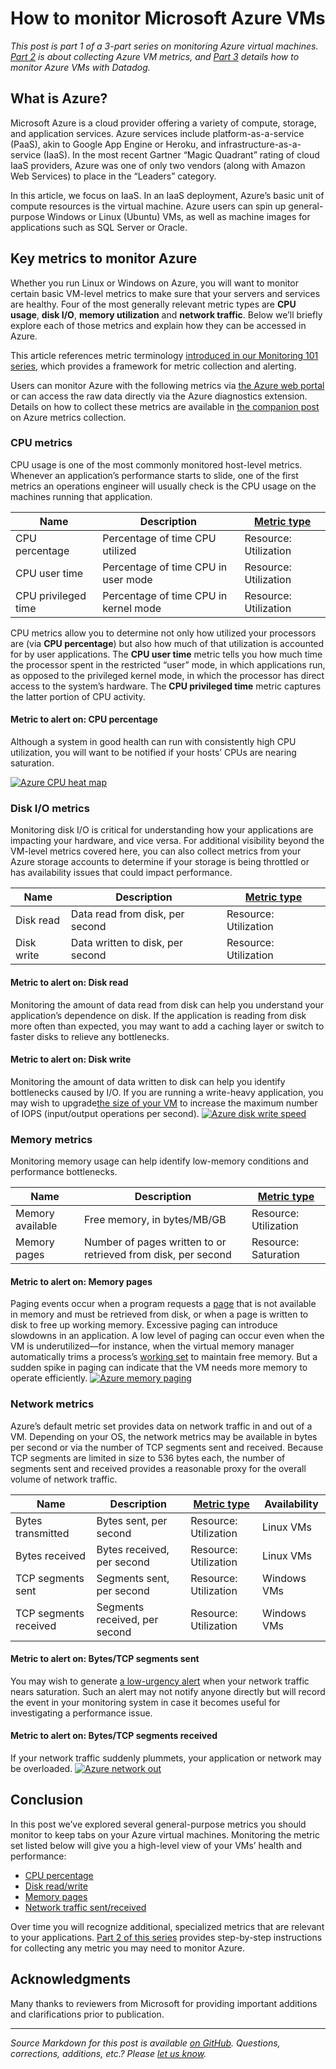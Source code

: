 # How to monitor Microsoft Azure VMs

*This post is part 1 of a 3-part series on monitoring Azure virtual machines. [Part 2](/blog/how-to-collect-azure-metrics) is about collecting Azure VM metrics, and [Part 3](/blog/monitor-azure-vms-using-datadog) details how to monitor Azure VMs with Datadog.*

## What is Azure?

Microsoft Azure is a cloud provider offering a variety of compute, storage, and application services. Azure services include platform-as-a-service (PaaS), akin to Google App Engine or Heroku, and infrastructure-as-a-service (IaaS). In the most recent Gartner “Magic Quadrant” rating of cloud IaaS providers, Azure was one of only two vendors (along with Amazon Web Services) to place in the “Leaders” category.

In this article, we focus on IaaS. In an IaaS deployment, Azure’s basic unit of compute resources is the virtual machine. Azure users can spin up general-purpose Windows or Linux (Ubuntu) VMs, as well as machine images for applications such as SQL Server or Oracle.

## Key metrics to monitor Azure

Whether you run Linux or Windows on Azure, you will want to monitor certain basic VM-level metrics to make sure that your servers and services are healthy. Four of the most generally relevant metric types are **CPU usage**, **disk I/O**, **memory utilization** and **network traffic**. Below we’ll briefly explore each of those metrics and explain how they can be accessed in Azure.

This article references metric terminology [introduced in our Monitoring 101 series](/blog/monitoring-101-collecting-data/), which provides a framework for metric collection and alerting.

Users can monitor Azure with the following metrics via [the Azure web portal](https://portal.azure.com/) or can access the raw data directly via the Azure diagnostics extension. Details on how to collect these metrics are available in [the companion post](/blog/how-to-collect-azure-metrics) on Azure metrics collection.

### CPU metrics

CPU usage is one of the most commonly monitored host-level metrics. Whenever an application’s performance starts to slide, one of the first metrics an operations engineer will usually check is the CPU usage on the machines running that application.

| **Name**            | **Description**                       | **[Metric type](/blog/monitoring-101-collecting-data/)** |
|---------------------|---------------------------------------|----------------------------------------------------------|
| CPU percentage      | Percentage of time CPU utilized       | Resource: Utilization                                    |
| CPU user time       | Percentage of time CPU in user mode   | Resource: Utilization                                    |
| CPU privileged time | Percentage of time CPU in kernel mode | Resource: Utilization                                    |

CPU metrics allow you to determine not only how utilized your processors are (via **CPU percentage**) but also how much of that utilization is accounted for by user applications. The **CPU user time** metric tells you how much time the processor spent in the restricted “user” mode, in which applications run, as opposed to the privileged kernel mode, in which the processor has direct access to the system’s hardware. The **CPU privileged time** metric captures the latter portion of CPU activity.

#### Metric to alert on: CPU percentage

Although a system in good health can run with consistently high CPU utilization, you will want to be notified if your hosts’ CPUs are nearing saturation.

[![Azure CPU heat map](https://d33tyra1llx9zy.cloudfront.net/blog/images/2015-08-azure/azure-1-cpu.png)](https://d33tyra1llx9zy.cloudfront.net/blog/images/2015-08-azure/azure-1-cpu.png)

### Disk I/O metrics

Monitoring disk I/O is critical for understanding how your applications are impacting your hardware, and vice versa. For additional visibility beyond the VM-level metrics covered here, you can also collect metrics from your Azure storage accounts to determine if your storage is being throttled or has availability issues that could impact performance.

| **Name**   | **Description**                  | **[Metric type](/blog/monitoring-101-collecting-data/)** |
|------------|----------------------------------|----------------------------------------------------------|
| Disk read  | Data read from disk, per second  | Resource: Utilization                                    |
| Disk write | Data written to disk, per second | Resource: Utilization                                    |

#### Metric to alert on: Disk read

Monitoring the amount of data read from disk can help you understand your application’s dependence on disk. If the application is reading from disk more often than expected, you may want to add a caching layer or switch to faster disks to relieve any bottlenecks.

#### Metric to alert on: Disk write

Monitoring the amount of data written to disk can help you identify bottlenecks caused by I/O. If you are running a write-heavy application, you may wish to upgrade[the size of your VM](https://azure.microsoft.com/en-us/documentation/articles/virtual-machines-size-specs/) to increase the maximum number of IOPS (input/output operations per second).
 [![Azure disk write speed](https://d33tyra1llx9zy.cloudfront.net/blog/images/2015-08-azure/1-disk-write-2.png)](https://d33tyra1llx9zy.cloudfront.net/blog/images/2015-08-azure/1-disk-write-2.png)

### Memory metrics

Monitoring memory usage can help identify low-memory conditions and performance bottlenecks.

| **Name**         | **Description**                                               | **[Metric type](/blog/monitoring-101-collecting-data/)** |
|------------------|---------------------------------------------------------------|----------------------------------------------------------|
| Memory available | Free memory, in bytes/MB/GB                                   | Resource: Utilization                                    |
| Memory pages     | Number of pages written to or retrieved from disk, per second | Resource: Saturation                                     |

#### Metric to alert on: Memory pages

Paging events occur when a program requests a [page](https://en.wikipedia.org/wiki/Page_(computer_memory)) that is not available in memory and must be retrieved from disk, or when a page is written to disk to free up working memory. Excessive paging can introduce slowdowns in an application. A low level of paging can occur even when the VM is underutilized—for instance, when the virtual memory manager automatically trims a process’s [working set](https://msdn.microsoft.com/en-us/library/windows/desktop/cc441804(v=vs.85).aspx) to maintain free memory. But a sudden spike in paging can indicate that the VM needs more memory to operate efficiently.
 [![Azure memory paging](https://d33tyra1llx9zy.cloudfront.net/blog/images/2015-08-azure/1-memory-pages.png)](https://d33tyra1llx9zy.cloudfront.net/blog/images/2015-08-azure/1-memory-pages.png)

### Network metrics

Azure’s default metric set provides data on network traffic in and out of a VM. Depending on your OS, the network metrics may be available in bytes per second or via the number of TCP segments sent and received. Because TCP segments are limited in size to 536 bytes each, the number of segments sent and received provides a reasonable proxy for the overall volume of network traffic.

| **Name**              | **Description**                  | **[Metric type](/blog/monitoring-101-collecting-data/)** | **Availability** |
|-----------------------|----------------------------------|----------------------------------------------------------|------------------|
| Bytes transmitted     | Bytes sent, per second           | Resource: Utilization                                    | Linux VMs        |
| Bytes received        | Bytes received, per second       | Resource: Utilization                                    | Linux VMs        |
| TCP segments sent     | Segments sent, per second        | Resource: Utilization                                    | Windows VMs      |
| TCP segments received | Segments received, per second    | Resource: Utilization                                    | Windows VMs      |

#### Metric to alert on: Bytes/TCP segments sent

You may wish to generate [a low-urgency alert](/blog/monitoring-101-alerting/#low) when your network traffic nears saturation. Such an alert may not notify anyone directly but will record the event in your monitoring system in case it becomes useful for investigating a performance issue.

#### Metric to alert on: Bytes/TCP segments received

If your network traffic suddenly plummets, your application or network may be overloaded.
 [![Azure network out](https://d33tyra1llx9zy.cloudfront.net/blog/images/2015-08-azure/1-network-out.png)](https://d33tyra1llx9zy.cloudfront.net/blog/images/2015-08-azure/1-network-out.png)

## Conclusion

In this post we’ve explored several general-purpose metrics you should monitor to keep tabs on your Azure virtual machines. Monitoring the metric set listed below will give you a high-level view of your VMs’ health and performance:

-   [CPU percentage](#cpu-percentage)
-   [Disk read/write](#disk-read)
-   [Memory pages](#memory-pages)
-   [Network traffic sent/received](#network-sent)

Over time you will recognize additional, specialized metrics that are relevant to your applications. [Part 2 of this series](/blog/how-to-collect-azure-metrics/) provides step-by-step instructions for collecting any metric you may need to monitor Azure.

## Acknowledgments

Many thanks to reviewers from Microsoft for providing important additions and clarifications prior to publication.

------------------------------------------------------------------------

*Source Markdown for this post is available [on GitHub](https://github.com/DataDog/the-monitor/blob/master/azure/how_to_monitor_microsoft_azure_vms.md). Questions, corrections, additions, etc.? Please [let us know](https://github.com/DataDog/the-monitor/issues).*
